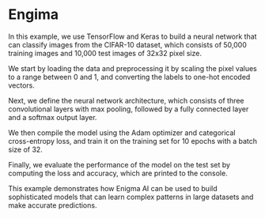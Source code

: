 # Engima

In this example, we use TensorFlow and Keras to build a neural network that can classify images from the CIFAR-10 dataset, which consists of 50,000 training images and 10,000 test images of 32x32 pixel size.

We start by loading the data and preprocessing it by scaling the pixel values to a range between 0 and 1, and converting the labels to one-hot encoded vectors.

Next, we define the neural network architecture, which consists of three convolutional layers with max pooling, followed by a fully connected layer and a softmax output layer.

We then compile the model using the Adam optimizer and categorical cross-entropy loss, and train it on the training set for 10 epochs with a batch size of 32.

Finally, we evaluate the performance of the model on the test set by computing the loss and accuracy, which are printed to the console.

This example demonstrates how Enigma AI can be used to build sophisticated models that can learn complex patterns in large datasets and make accurate predictions.
